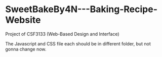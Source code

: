 # SweetBakeBy4N---Baking-Recipe-Website
Project of CSF3133 (Web-Based Design and Interface) 

The Javascript and CSS file each should be in different folder, but not gonna change now.

